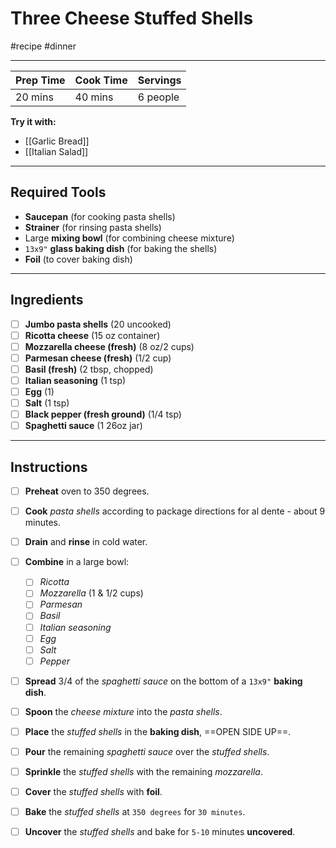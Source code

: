 # Three Cheese Stuffed Shells
#recipe #dinner

---

| Prep Time | Cook Time | Servings |
| ---- | ---- | ---- |
| 20 mins | 40 mins | 6 people |

**Try it with:**

- [[Garlic Bread]]
- [[Italian Salad]]


---

## Required Tools
       
- **Saucepan** (for cooking pasta shells)
- **Strainer** (for rinsing pasta shells)
- Large **mixing bowl** (for combining cheese mixture)
- `13x9"` **glass baking dish** (for baking the shells)
- **Foil** (to cover baking dish)

---

## Ingredients

- [ ] **Jumbo pasta shells** (20 uncooked) 
- [ ] **Ricotta cheese** (15 oz container)
- [ ] **Mozzarella cheese (fresh)** (8 oz/2 cups)
- [ ] **Parmesan cheese (fresh)** (1/2 cup)
- [ ] **Basil (fresh)** (2 tbsp, chopped)
- [ ] **Italian seasoning** (1 tsp)
- [ ] **Egg** (1)
- [ ] **Salt** (1 tsp)
- [ ] **Black pepper (fresh ground)** (1/4 tsp)
- [ ] **Spaghetti sauce** (1 26oz jar)

---

## Instructions

- [ ] **Preheat** oven to 350 degrees.

- [ ] **Cook** *pasta shells* according to package directions for al dente - about 9 minutes.

- [ ] **Drain** and **rinse** in cold water.

- [ ] **Combine** in a large bowl:
	- [ ] *Ricotta*
	- [ ] *Mozzarella* (1 & 1/2 cups)
	- [ ] *Parmesan*
	- [ ] *Basil*
	- [ ] *Italian seasoning*
	- [ ] *Egg*
	- [ ] *Salt*
	- [ ] *Pepper*

- [ ] **Spread** 3/4 of the *spaghetti sauce* on the bottom of a `13x9"` **baking dish**.

- [ ] **Spoon** the *cheese mixture* into the *pasta shells*.

- [ ] **Place** the *stuffed shells* in the **baking dish**, ==OPEN SIDE UP==.

- [ ] **Pour** the remaining *spaghetti sauce* over the *stuffed shells*.

- [ ] **Sprinkle** the *stuffed shells* with the remaining *mozzarella*.

- [ ] **Cover** the *stuffed shells* with **foil**.

- [ ] **Bake** the *stuffed shells* at `350 degrees` for `30 minutes`.

- [ ] **Uncover** the *stuffed shells* and bake for `5-10` minutes **uncovered**.

